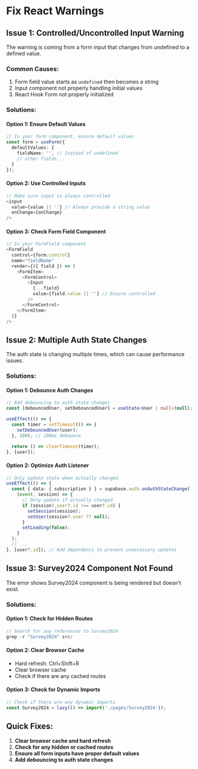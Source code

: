 # Fix React Warnings

## Issue 1: Controlled/Uncontrolled Input Warning

The warning is coming from a form input that changes from undefined to a defined value.

### Common Causes:
1. Form field value starts as `undefined` then becomes a string
2. Input component not properly handling initial values
3. React Hook Form not properly initialized

### Solutions:

#### Option 1: Ensure Default Values
```typescript
// In your form component, ensure default values
const form = useForm({
  defaultValues: {
    fieldName: '', // Instead of undefined
    // other fields...
  }
});
```

#### Option 2: Use Controlled Inputs
```typescript
// Make sure input is always controlled
<input 
  value={value || ''} // Always provide a string value
  onChange={onChange}
/>
```

#### Option 3: Check Form Field Component
```typescript
// In your FormField component
<FormField
  control={form.control}
  name="fieldName"
  render={({ field }) => (
    <FormItem>
      <FormControl>
        <Input 
          {...field} 
          value={field.value || ''} // Ensure controlled
        />
      </FormControl>
    </FormItem>
  )}
/>
```

## Issue 2: Multiple Auth State Changes

The auth state is changing multiple times, which can cause performance issues.

### Solutions:

#### Option 1: Debounce Auth Changes
```typescript
// Add debouncing to auth state changes
const [debouncedUser, setDebouncedUser] = useState<User | null>(null);

useEffect(() => {
  const timer = setTimeout(() => {
    setDebouncedUser(user);
  }, 100); // 100ms debounce

  return () => clearTimeout(timer);
}, [user]);
```

#### Option 2: Optimize Auth Listener
```typescript
// Only update state when actually changed
useEffect(() => {
  const { data: { subscription } } = supabase.auth.onAuthStateChange(
    (event, session) => {
      // Only update if actually changed
      if (session?.user?.id !== user?.id) {
        setSession(session);
        setUser(session?.user ?? null);
      }
      setLoading(false);
    }
  );
  // ...
}, [user?.id]); // Add dependency to prevent unnecessary updates
```

## Issue 3: Survey2024 Component Not Found

The error shows Survey2024 component is being rendered but doesn't exist.

### Solutions:

#### Option 1: Check for Hidden Routes
```typescript
// Search for any references to Survey2024
grep -r "Survey2024" src/
```

#### Option 2: Clear Browser Cache
- Hard refresh: Ctrl+Shift+R
- Clear browser cache
- Check if there are any cached routes

#### Option 3: Check for Dynamic Imports
```typescript
// Check if there are any dynamic imports
const Survey2024 = lazy(() => import('./pages/Survey2024'));
```

## Quick Fixes:

1. **Clear browser cache and hard refresh**
2. **Check for any hidden or cached routes**
3. **Ensure all form inputs have proper default values**
4. **Add debouncing to auth state changes**
